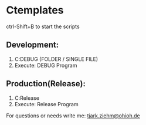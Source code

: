 # Ctemplates

ctrl-Shift+B to start the scripts


## Development:
1. C:DEBUG (FOLDER / SINGLE FILE)
2. Execute: DEBUG Program

## Production(Release):
1. C:Release
2. Execute: Release Program

For questions or needs write me: tjark.ziehm@ohioh.de
